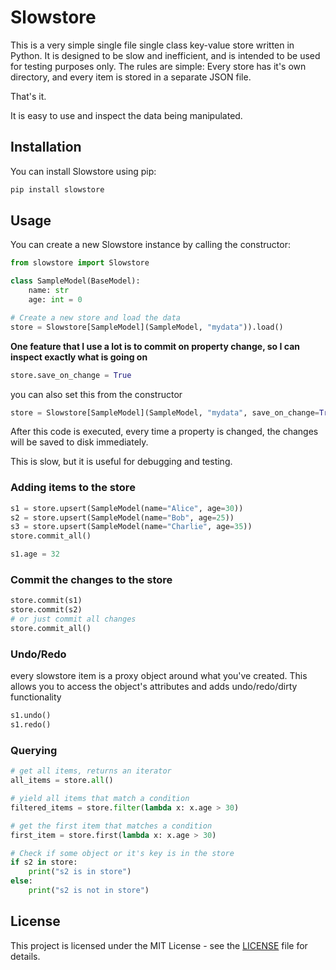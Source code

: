 # Slowstore

This is a very simple single file single class key-value store written in Python. It is designed to be slow and inefficient, and is intended to be used for testing purposes only.
The rules are simple:
Every store has it's own directory, and every item is stored in a separate JSON file.

That's it.

It is easy to use and inspect the data being manipulated.

## Installation

You can install Slowstore using pip:

```bash
pip install slowstore
```

## Usage
You can create a new Slowstore instance by calling the constructor:

```python
from slowstore import Slowstore

class SampleModel(BaseModel):
    name: str
    age: int = 0

# Create a new store and load the data 
store = Slowstore[SampleModel](SampleModel, "mydata")).load()
```

**One feature that I use a lot is to commit on property change, so I can inspect exactly what is going on**

```python
store.save_on_change = True
```
you can also set this from the constructor

```python
store = Slowstore[SampleModel](SampleModel, "mydata", save_on_change=True).load()
```
After this code is executed, every time a property is changed, 
the changes will be saved to disk immediately.

This is slow, but it is useful for debugging and testing.


### Adding items to the store

```python
s1 = store.upsert(SampleModel(name="Alice", age=30))
s2 = store.upsert(SampleModel(name="Bob", age=25))
s3 = store.upsert(SampleModel(name="Charlie", age=35))
store.commit_all()

s1.age = 32
```

### Commit the changes to the store

```python
store.commit(s1)
store.commit(s2)
# or just commit all changes
store.commit_all() 
```

### Undo/Redo
every slowstore item is a proxy object around what you've created. This allows you to access the object's attributes and adds undo/redo/dirty functionality

```python
s1.undo()
s1.redo()
```

### Querying
```python
# get all items, returns an iterator
all_items = store.all()

# yield all items that match a condition
filtered_items = store.filter(lambda x: x.age > 30)

# get the first item that matches a condition
first_item = store.first(lambda x: x.age > 30)

# Check if some object or it's key is in the store
if s2 in store:
    print("s2 is in store")
else:
    print("s2 is not in store")

```

## License
This project is licensed under the MIT License - see the [LICENSE](LICENSE) file for details.


